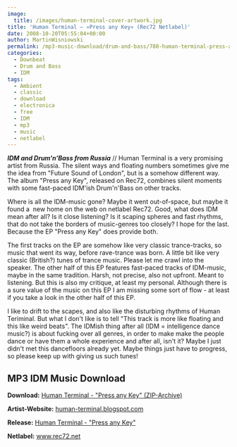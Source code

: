 ```yaml
---
image:
  title: /images/human-terminal-cover-artwork.jpg
title: 'Human Terminal – »Press any Key« (Rec72 Netlabel)'
date: 2008-10-20T05:55:04+00:00
author: MartinWisniowski
permalink: /mp3-music-download/drum-and-bass/780-human-terminal-press-any-key-rec72-netlabel
categories:
  - Downbeat
  - Drum and Bass
  - IDM
tags:
  - Ambient
  - classic
  - download
  - electronica
  - free
  - IDM
  - mp3
  - music
  - netlabel
---
```

***IDM and Drum'n'Bass from Russia*** // Human Terminal is a very promising artist from Russia. The silent ways and floating numbers sometimes give me the idea from "Future Sound of London", but is a somehow different way. The album "Press any Key", released on Rec72, combines silent moments with some fast-paced IDM'ish Drum'n'Bass on other tracks.

<!--more-->

<!--adsense-->

Where is all the IDM-music gone? Maybe it went out-of-space, but maybe it found a  new home on the web on netlabel Rec72. Good, what does IDM mean after all? Is it close listening? Is it scaping spheres and fast rhythms, that do not take the borders of music-genres too closely? I hope for the last. Because the EP "Press any Key" does provide both.

The first tracks on the EP are somehow like very classic trance-tracks, so music that went its way, before rave-trance was born. A little bit like very classic (British?) tunes of trance music. Please let me crawl into the speaker. The other half of this EP features fast-paced tracks of IDM-music, maybe in the same tradition. Harsh, not precise, also not upfront. Meant to listening. But this is also my critique, at least my personal. Although there is a sure value of the music on this EP I am missing some sort of flow - at least if you take a look in the other half of this EP.

I like to drift to the scapes, and also like the disturbing rhythms of Human Teriminal. But what I don't like is to tell "This track is more like floating and this like weird beats". The IDMish thing after all (IDM = intelligence dance music?) is about fucking over all genres, in order to make make the people dance or have them a whole experience and after all, isn't it? Maybe I just didn't met this dancefloors already yet. Maybe things just have to progress, so please keep up with giving us such tunes!

## MP3 IDM Music Download

**Download:** <a href="http://rec72.net/media/releases/humanterminal/Human_Terminal-Press_Any_Key.rar" target="_blank">Human Terminal - "Press any Key" (ZIP-Archive)</a>
  
**Artist-Website:** <a href="http://human-terminal.blogspot.com" target="_blank">human-terminal.blogspot.com</a>
  
**Release:** <a href="http://rec72.net/?page_id=12" target="_blank">Human Terminal - "Press any Key"</a>
  
**Netlabel:** <a href="http://www.rec72.net" target="_blank">www.rec72.net</a>